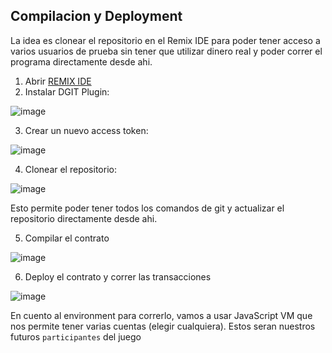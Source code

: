 ## Compilacion y Deployment

La idea es clonear el repositorio en el Remix IDE para poder tener acceso a varios usuarios de prueba sin tener que utilizar dinero real y poder correr el programa directamente desde ahi. 

1. Abrir [REMIX IDE](https://remix.ethereum.org/)
2. Instalar DGIT Plugin:

![image](https://user-images.githubusercontent.com/50753891/172474134-0d47c0bf-d6d1-43d1-8e10-60cf950cd9b1.png)

3. Crear un nuevo access token:

![image](https://user-images.githubusercontent.com/50753891/172474315-e9f943ca-c3b4-4161-9d95-5631accaa7d9.png)

4. Clonear el repositorio:

![image](https://user-images.githubusercontent.com/50753891/172474838-64df0b4c-dd13-4ed3-a545-f3a6fafaa4b2.png)

Esto permite poder tener todos los comandos de git y actualizar el repositorio directamente desde ahi.

5. Compilar el contrato

![image](https://user-images.githubusercontent.com/50753891/172475041-45aa5ef1-9b08-4822-ab9e-01e32014ed9d.png)

6. Deploy el contrato y correr las transacciones

![image](https://user-images.githubusercontent.com/50753891/172475205-d06b5b95-b807-498e-9a7e-82ad032784e4.png)

En cuento al environment para correrlo, vamos a usar JavaScript VM que nos permite tener varias cuentas (elegir cualquiera). Estos seran nuestros futuros `participantes` del juego
